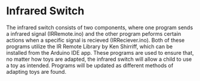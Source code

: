 # Infrared Switch

The infrared switch consists of two components, where one program sends a infrared signal (IRRemote.ino) and 
the other program peforms certain actions when a specific signal is recieved (IRReciever.ino). Both of these programs 
utilize the IR Remote Library by Ken Shirriff, which can be installed from the Arduino IDE app. These programs are used
to ensure that, no matter how toys are adapted, the infrared switch will allow a child to use a toy as intended. Programs
will be updated as different methods of adapting toys are found. 

